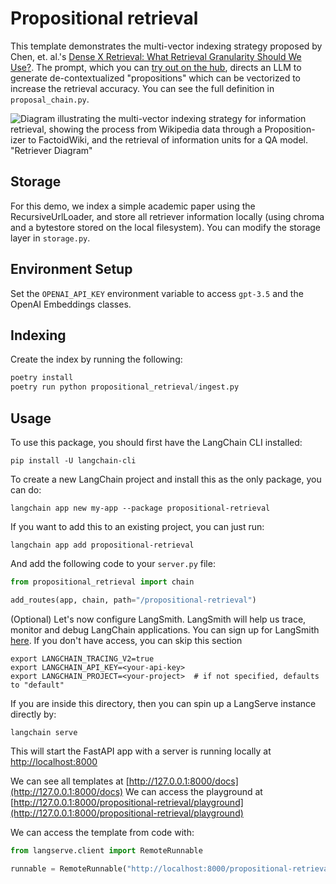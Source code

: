 # Propositional retrieval

This template demonstrates the multi-vector indexing strategy proposed by Chen, et. al.'s [Dense X Retrieval: What Retrieval Granularity Should We Use?](https://arxiv.org/abs/2312.06648). The prompt, which you can [try out on the hub](https://smith.langchain.com/hub/wfh/proposal-indexing), directs an LLM to generate de-contextualized "propositions" which can be vectorized to increase the retrieval accuracy. You can see the full definition in `proposal_chain.py`.

![Diagram illustrating the multi-vector indexing strategy for information retrieval, showing the process from Wikipedia data through a Proposition-izer to FactoidWiki, and the retrieval of information units for a QA model.](https://github.com/langchain-ai/langchain/raw/master/templates/propositional-retrieval/_images/retriever_diagram.png) "Retriever Diagram"

## Storage

For this demo, we index a simple academic paper using the RecursiveUrlLoader, and store all retriever information locally (using chroma and a bytestore stored on the local filesystem). You can modify the storage layer in `storage.py`.

## Environment Setup

Set the `OPENAI_API_KEY` environment variable to access `gpt-3.5` and the OpenAI Embeddings classes.

## Indexing

Create the index by running the following:

```python
poetry install
poetry run python propositional_retrieval/ingest.py
```

## Usage

To use this package, you should first have the LangChain CLI installed:

```shell
pip install -U langchain-cli
```

To create a new LangChain project and install this as the only package, you can do:

```shell
langchain app new my-app --package propositional-retrieval
```

If you want to add this to an existing project, you can just run:

```shell
langchain app add propositional-retrieval
```

And add the following code to your `server.py` file:

```python
from propositional_retrieval import chain

add_routes(app, chain, path="/propositional-retrieval")
```

(Optional) Let's now configure LangSmith.
LangSmith will help us trace, monitor and debug LangChain applications.
You can sign up for LangSmith [here](https://smith.langchain.com/).
If you don't have access, you can skip this section

```shell
export LANGCHAIN_TRACING_V2=true
export LANGCHAIN_API_KEY=<your-api-key>
export LANGCHAIN_PROJECT=<your-project>  # if not specified, defaults to "default"
```

If you are inside this directory, then you can spin up a LangServe instance directly by:

```shell
langchain serve
```

This will start the FastAPI app with a server is running locally at
[http://localhost:8000](http://localhost:8000)

We can see all templates at [http://127.0.0.1:8000/docs](http://127.0.0.1:8000/docs)
We can access the playground at [http://127.0.0.1:8000/propositional-retrieval/playground](http://127.0.0.1:8000/propositional-retrieval/playground)

We can access the template from code with:

```python
from langserve.client import RemoteRunnable

runnable = RemoteRunnable("http://localhost:8000/propositional-retrieval")
```

